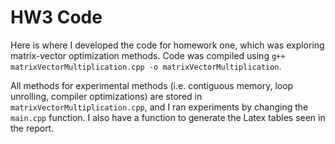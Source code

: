 # HW3 Code

Here is where I developed the code for homework one, which was exploring matrix-vector optimization methods. 
Code was compiled using `g++ matrixVectorMultiplication.cpp -o matrixVectorMultiplication`.

All methods for experimental methods (i.e. contiguous memory, loop unrolling, compiler optimizations) are stored in `matrixVectorMultiplication.cpp`, and I ran experiments by changing the `main.cpp` function. 
I also have a function to generate the Latex tables seen in the report.
